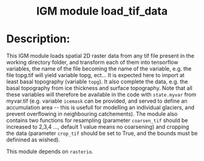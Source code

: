 ### <h1 align="center" id="title">IGM module load_tif_data </h1>

# Description:

This IGM module loads spatial 2D raster data from any tif file present in the working directory folder, and transform each of them into tensorflow variables, the name of the file becoming the name of the variable, e.g. the file topg.tif will yield variable topg, ect... It is expected here to import at least basal topography (variable `topg`). It also complete the data, e.g. the basal topography from ice thickness and surface topography. Note that all these variables will therefore be available in the code with `state.myvar` from myvar.tif (e.g. variable `icemask` can be provided, and served to define an accumulation area -- this is usefull for modelling an individual glaciers, and prevent overflowing in neighbouring catchements). The module also contains two functions for resampling (parameter `coarsen_tif` should be increased to 2,3,4 ..., default 1 value means no coarsening) and cropping the data (parameter `crop_tif` should be set to True, and the bounds must be definined as wished).

This module depends on `rasterio`.
